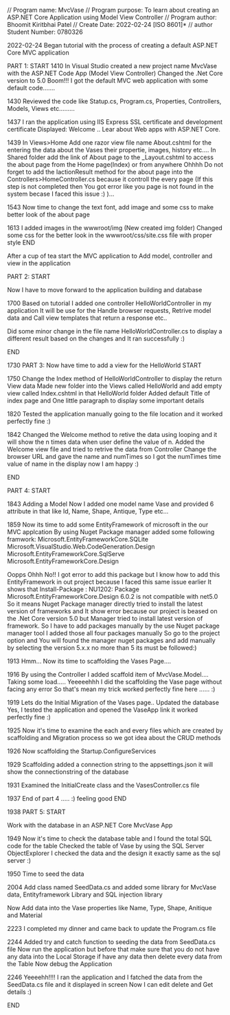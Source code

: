 ﻿// Program name: MvcVase
// Program purpose: To learn about creating an ASP.NET Core Application using Model  View Controller
// Program author: Bhoomit Kiritbhai Patel
// Create Date: 2022-02-24 [ISO 8601]*
// author Student Number: 0780326

2022-02-24
Began tutorial with the process of creating a default ASP.NET Core MVC application

PART 1:
START
1410
In Visual Studio created a new project name MvcVase with the ASP.NET Code App (Model View Controller)
Changed the .Net Core version to 5.0
Boom!!! I got the default MVC web application with some default code.......

1430
Reviewed the code like Statup.cs, Program.cs, Properties, Controllers, Models, Views etc.........

1437
I ran the application using IIS Express SSL certificate and development certificate
Displayed: Welcome .. Lear about Web apps with ASP.NET Core.

1439
In Views>Home Add one razor view file name About.cshtml for the entering the data about the Vases their propertie, images, history etc....
In Shared folder add the link of About page to the _Layout.cshtml to access the about page from the Home page(Index) or from anywhere
Ohhhh Do not forget to add the IactionResult method for the about page into the Controllers>HomeController.cs because it controll the every page (If this step is not completed then You got error like you page is not found in the system becase I faced this issue :) )...

1543
Now time to change the text font, add image and some css to make better look of the about page

1613
I added images in the wwwroot/img (New created img folder)
Changed some css for the better look in the wwwroot/css/site.css file with proper style
END

After a cup of tea start the MVC application to Add model, controller and view in the application

PART 2:
START

Now I have to move forward to the application building and database

1700
Based on tutorial I added one controller HelloWorldController in my application
It will be use for the Handle browser requests, Retrive model data and Call view templates that return a response etc..

Did some minor change in the file name HelloWorldController.cs to display a different result based on the changes and It ran successfully :)

END

1730
PART 3:
Now have time to add a view for the HelloWorld
START 

1750
Change the Index method of HelloWorldController to display the return View data
Made new folder into the Views called HelloWorld and add empty view called Index.cshtml in that HelloWorld folder
Added default Title of index page and One little paragraph to display some important details

1820 
Tested the application manually going to the file location and it worked perfectly fine :)

1842
Changed the Welcome method to retive the data using looping and it will show the n times data when user define the value of n.
Added the Welcome view file and tried to retrive the data from Controller
Change the browser URL and gave the name and numTimes so I got the numTimes time value of name in the display now I am happy :)

END

PART 4:
START

1843
Adding a Model
Now I added one model name Vase and provided 6 attribute in that like Id, Name, Shape, Antique, Type etc...

1859
Now its time to add some EntityFramework of microsoft in the our MVC applcation
By using Nuget Package manager added some following framwork:
	Microsoft.EntityFrameworkCore.SQLite
	Microsoft.VisualStudio.Web.CodeGeneration.Design
	Microsoft.EntityFrameworkCore.SqlServe
	Microsoft.EntityFrameworkCore.Design

Oopps Ohhh No!! I got error to add this package but I know how to add this EntityFramework in out project because I faced this same issue earlier
It shows that 
Install-Package : NU1202: Package Microsoft.EntityFrameworkCore.Design 6.0.2 is not compatible with net5.0 
So it means Nuget Package manager directly tried to install the latest version of frameworks and It show error because our project is beased on the .Net Core version 5.0 but Manager tried to install latest version of framework.
So I have to add packages manually by the use Nuget package manager tool
I added those all four packages manually
So go to the project option and You will found the manager nuget packages and add manually by selecting the version 5.x.x no more than 5 its must be followed:)

1913
Hmm... Now its time to scaffolding the Vases Page....

1916
By using the Controller I added scaffold item of MvcVase.Model.... Taking some load.....
Yeeeeehhh I did the scaffolding the Vase page without facing any error So that's mean my trick worked perfectly fine here ...... :)

1919
Lets do the Initial Migration of the Vases page..
Updated the database
Yes, I tested the application and opened the VaseApp link it worked perfectly fine :)


1925
Now it's time to examine the each and every files which are created by scaffolding and Migration process so we got idea about the CRUD methods

1926
Now scaffolding the Startup.ConfigureServices

1929
Scaffolding added a connection string to the appsettings.json it will show the connectionstring of the database

1931
Examined the InitialCreate class and the VasesController.cs file 

1937
End of part 4 ..... :) feeling good 
END

1938
PART 5:
START

Work with the database in an ASP.NET Core MvcVase App

1949
Now it's time to check the database table and I found the total SQL code for the table
Checked the table of Vase by using the SQL Server ObjectExplorer
I checked the data and the design it exactly same as the sql server :)

1950
Time to seed the data 

2004
Add class named SeedData.cs and added some library for MvcVase data, Entityframework Library and SQL injection library

Now Add data into the Vase properties like Name, Type, Shape, Anitique and Material 

2223
I completed my dinner and came back to update the Program.cs file

2244
Added try and catch function to seeding the data from SeedData.cs file 
Now run the application but before that make sure that you do not have any data into the Local Storage if have any data then delete every data from the Table
Now debug the Application

2246
Yeeeehh!!!! I ran the application and I fatched the data from the SeedData.cs file and it displayed in screen Now I can edit delete and Get details :)

END

